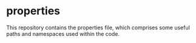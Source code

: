 # properties

This repository contains the properties file, which comprises some useful paths and namespaces used within the code.